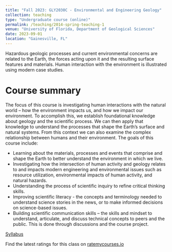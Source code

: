 ```yaml
---
title: "Fall 2023: GLY2030C - Environmental and Engineering Geology"
collection: teaching
type: "Undergraduate course (online)"
permalink: /teaching/2014-spring-teaching-1
venue: "University of Florida, Department of Geological Sciences"
date: 2023-09-01
location: "Gainesville, FL"
---
```


Hazardous geologic processes and current environmental concerns are related to the Earth, the forces acting upon it and the resulting surface features and materials. Human interaction with the environment is illustrated using modern case studies.

Course summary
======
The focus of this course is investigating human interactions with the natural world – how the environment impacts us, and how we impact our environment. To accomplish this, we establish foundational knowledge about geology and the scientific process. We can then apply that knowledge to understand the processes that shape the Earth’s surface and natural systems. From this context we can also examine the complex relationship between humans and their environment. The goals of this course include:
* Learning about the materials, processes and events that comprise and shape the Earth to better understand the environment in which we live.
* Investigating how the intersection of human activity and geology relates to and impacts modern engineering and environmental issues such as resource utilization, environmental impacts of human activity, and natural hazards.
* Understanding the process of scientific inquiry to refine critical thinking skills.
* Improving scientific literacy - the concepts and terminology needed to understand science stories in the news, or to make informed decisions on science-based issues.
* Building scientific communication skills – the skills and mindset to understand, articulate, and discuss technical concepts to peers and the public. This is done through discussions and the course project.

[Syllabus]("../files/GLY2030C_Envt_Eng_Geo_Fall2023_Thallner.pdf")

Find the latest ratings for this class on [ratemycourses.io](https://www.ratemycourses.io/uf/course/gly2030c)
